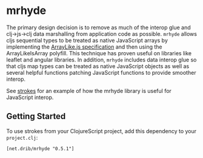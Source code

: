 # mrhyde

The primary design decision is to remove as much of the interop glue
and clj->js->clj data marshalling from application code as possible. 
`mrhyde` allows cljs sequential
types to be treated as native JavaScript arrays by implementing the
[ArrayLike.js specification](https://github.com/dribnet/ArrayLike.js)
and then using the ArrayLikeIsArray polyfill. This technique has
proven useful on libraries like leaflet and angular libraries. In addition,
`mrhyde` includes data interop glue so that cljs map types can be
treated as native JavaScript objects as well as several helpful
functions patching JavaScript functions to provide smoother interop.

See [strokes](https://github.com/dribnet/strokes) for an example of how
the mrhyde library is useful for JavaScript interop.

## Getting Started 

To use strokes from your ClojureScript project, 
add this dependency to your `project.clj`:

    [net.drib/mrhyde "0.5.1"]
